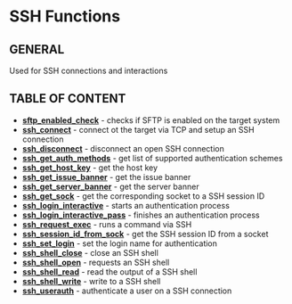 # SSH Functions

## GENERAL

Used for SSH connections and interactions

## TABLE OF CONTENT

- **[sftp_enabled_check](sftp_enabled_check.md)** - checks if SFTP is enabled on the target system
- **[ssh_connect](ssh_connect.md)** - connect ot the target via TCP and setup an SSH connection
- **[ssh_disconnect](ssh_disconnect.md)** - disconnect an open SSH connection
- **[ssh_get_auth_methods](ssh_get_auth_methods.md)** - get list of supported authentication schemes
- **[ssh_get_host_key](ssh_get_host_key.md)** - get the host key
- **[ssh_get_issue_banner](ssh_get_issue_banner.md)** - get the issue banner
- **[ssh_get_server_banner](ssh_get_server_banner.md)** - get the server banner
- **[ssh_get_sock](ssh_get_sock.md)** - get the corresponding socket to a SSH session ID
- **[ssh_login_interactive](ssh_login_interactive.md)** - starts an authentication process
- **[ssh_login_interactive_pass](ssh_login_interactive_pass.md)** - finishes an authentication process
- **[ssh_request_exec](ssh_request_exec.md)** - runs a command via SSH
- **[ssh_session_id_from_sock](ssh_session_id_from_sock.md)** - get the SSH session ID from a socket
- **[ssh_set_login](ssh_set_login.md)** - set the login name for authentication
- **[ssh_shell_close](ssh_shell_close.md)** - close an SSH shell
- **[ssh_shell_open](ssh_shell_open.md)** - requests an SSH shell
- **[ssh_shell_read](ssh_shell_read.md)** - read the output of a SSH shell
- **[ssh_shell_write](ssh_shell_write.md)** - write to a SSH shell
- **[ssh_userauth](ssh_userauth.md)** - authenticate a user on a SSH connection